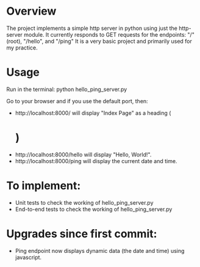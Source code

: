 # Overview
The project implements a simple http server in python using just the http-server module.
It currently responds to GET requests for the endpoints: "/" (root), "/hello", and "/ping"
It is a very basic project and primarily used for my practice.

# Usage 
Run in the terminal: python hello_ping_server.py

Go to your browser and if you use the default port, then:
+ http://localhost:8000/ will display "Index Page" as a heading (<h1>)
+ http://localhost:8000/hello will display "Hello, World!".
+ http://localhost:8000/ping will display the current date and time.

# To implement:
+ Unit tests to check the working of hello_ping_server.py
+ End-to-end tests to check the working of hello_ping_server.py

# Upgrades since first commit:
+ Ping endpoint now displays dynamic data (the date and time) using javascript. 